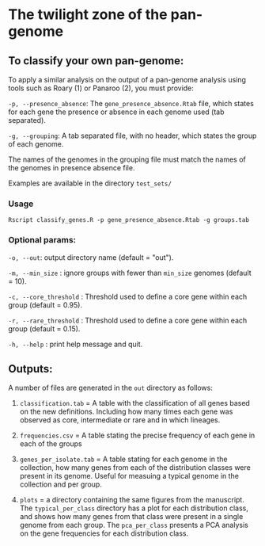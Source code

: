 # The twilight zone of the pan-genome

## To classify your own pan-genome:

To apply a similar analysis on the output of a pan-genome analysis using tools such as Roary (1) or Panaroo (2), you must provide:

`-p, --presence_absence`:  The `gene_presence_absence.Rtab` file, which states for each gene the presence or absence in each genome used (tab separated).

`-g, --grouping`: A tab separated file, with no header, which states the group of each genome.

The names of the genomes in the grouping file must match the names of the genomes in presence absence file.

Examples are available in the directory `test_sets/`

### Usage

`Rscript classify_genes.R -p gene_presence_absence.Rtab -g groups.tab`

### Optional params:

`-o, --out`: output directory name (default = "out").

`-m, --min_size` : ignore groups with fewer than `min_size` genomes (default = 10).

`-c, --core_threshold` : Threshold used to define a core gene within each group (default = 0.95).

`-r, --rare_threshold` : Threshold used to define a core gene within each group (default = 0.15).

`-h, --help` : print help message and quit.


## Outputs:

A number of files are generated in the `out` directory as follows:

1. `classification.tab` = A table with the classification of all genes based on the new definitions. Including how many times each gene was observed as core, intermediate or rare and in which lineages.

2. `frequencies.csv` = A table stating the precise frequency of each gene in each of the groups

3. `genes_per_isolate.tab` = A table stating for each genome in the collection, how many genes from each of the distribution classes were present in its genome. Useful for measuing a typical genome in the collection and per group.

4. `plots` = a directory containing the same figures from the manuscript. The `typical_per_class` directory has a plot for each distribution class, and shows how many genes from that class were present in a single genome from each group. The `pca_per_class` presents a PCA analysis on the gene frequencies for each distribution class.

